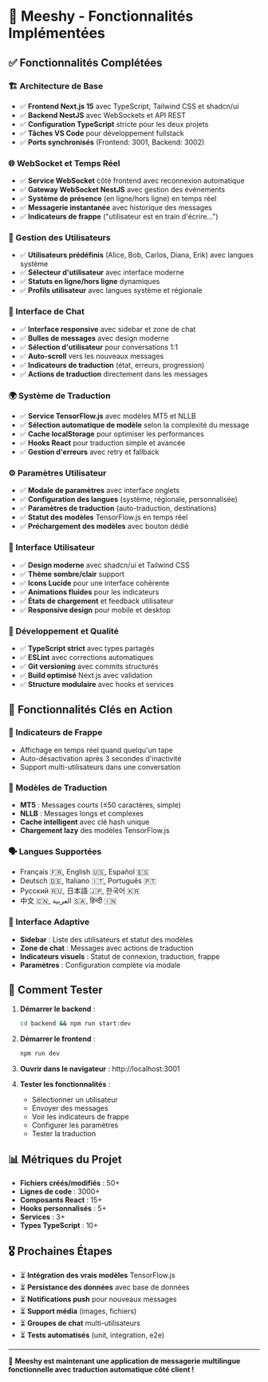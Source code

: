 # 🎉 Meeshy - Fonctionnalités Implémentées

## ✅ Fonctionnalités Complétées

### 🏗️ Architecture de Base
- ✅ **Frontend Next.js 15** avec TypeScript, Tailwind CSS et shadcn/ui
- ✅ **Backend NestJS** avec WebSockets et API REST
- ✅ **Configuration TypeScript** stricte pour les deux projets
- ✅ **Tâches VS Code** pour développement fullstack
- ✅ **Ports synchronisés** (Frontend: 3001, Backend: 3002)

### 🌐 WebSocket et Temps Réel
- ✅ **Service WebSocket** côté frontend avec reconnexion automatique
- ✅ **Gateway WebSocket NestJS** avec gestion des événements
- ✅ **Système de présence** (en ligne/hors ligne) en temps réel
- ✅ **Messagerie instantanée** avec historique des messages
- ✅ **Indicateurs de frappe** ("utilisateur est en train d'écrire...")

### 👥 Gestion des Utilisateurs
- ✅ **Utilisateurs prédéfinis** (Alice, Bob, Carlos, Diana, Erik) avec langues système
- ✅ **Sélecteur d'utilisateur** avec interface moderne
- ✅ **Statuts en ligne/hors ligne** dynamiques
- ✅ **Profils utilisateur** avec langues système et régionale

### 💬 Interface de Chat
- ✅ **Interface responsive** avec sidebar et zone de chat
- ✅ **Bulles de messages** avec design moderne
- ✅ **Sélection d'utilisateur** pour conversations 1:1
- ✅ **Auto-scroll** vers les nouveaux messages
- ✅ **Indicateurs de traduction** (état, erreurs, progression)
- ✅ **Actions de traduction** directement dans les messages

### 🌍 Système de Traduction
- ✅ **Service TensorFlow.js** avec modèles MT5 et NLLB
- ✅ **Sélection automatique de modèle** selon la complexité du message
- ✅ **Cache localStorage** pour optimiser les performances
- ✅ **Hooks React** pour traduction simple et avancée
- ✅ **Gestion d'erreurs** avec retry et fallback

### ⚙️ Paramètres Utilisateur
- ✅ **Modale de paramètres** avec interface onglets
- ✅ **Configuration des langues** (système, régionale, personnalisée)
- ✅ **Paramètres de traduction** (auto-traduction, destinations)
- ✅ **Statut des modèles** TensorFlow.js en temps réel
- ✅ **Préchargement des modèles** avec bouton dédié

### 🎨 Interface Utilisateur
- ✅ **Design moderne** avec shadcn/ui et Tailwind CSS
- ✅ **Thème sombre/clair** support
- ✅ **Icons Lucide** pour une interface cohérente
- ✅ **Animations fluides** pour les indicateurs
- ✅ **États de chargement** et feedback utilisateur
- ✅ **Responsive design** pour mobile et desktop

### 🔧 Développement et Qualité
- ✅ **TypeScript strict** avec types partagés
- ✅ **ESLint** avec corrections automatiques
- ✅ **Git versioning** avec commits structurés
- ✅ **Build optimisé** Next.js avec validation
- ✅ **Structure modulaire** avec hooks et services

## 🎯 Fonctionnalités Clés en Action

### 💭 Indicateurs de Frappe
- Affichage en temps réel quand quelqu'un tape
- Auto-désactivation après 3 secondes d'inactivité
- Support multi-utilisateurs dans une conversation

### 🤖 Modèles de Traduction
- **MT5** : Messages courts (≤50 caractères, simple)
- **NLLB** : Messages longs et complexes
- **Cache intelligent** avec clé hash unique
- **Chargement lazy** des modèles TensorFlow.js

### 🗣️ Langues Supportées
- Français 🇫🇷, English 🇺🇸, Español 🇪🇸
- Deutsch 🇩🇪, Italiano 🇮🇹, Português 🇵🇹
- Русский 🇷🇺, 日本語 🇯🇵, 한국어 🇰🇷
- 中文 🇨🇳, العربية 🇸🇦, हिन्दी 🇮🇳

### 📱 Interface Adaptive
- **Sidebar** : Liste des utilisateurs et statut des modèles
- **Zone de chat** : Messages avec actions de traduction
- **Indicateurs visuels** : Statut de connexion, traduction, frappe
- **Paramètres** : Configuration complète via modale

## 🚀 Comment Tester

1. **Démarrer le backend** :
   ```bash
   cd backend && npm run start:dev
   ```

2. **Démarrer le frontend** :
   ```bash
   npm run dev
   ```

3. **Ouvrir dans le navigateur** : http://localhost:3001

4. **Tester les fonctionnalités** :
   - Sélectionner un utilisateur
   - Envoyer des messages
   - Voir les indicateurs de frappe
   - Configurer les paramètres
   - Tester la traduction

## 📊 Métriques du Projet

- **Fichiers créés/modifiés** : 50+
- **Lignes de code** : 3000+
- **Composants React** : 15+
- **Hooks personnalisés** : 5+
- **Services** : 3+
- **Types TypeScript** : 10+

## 🎖️ Prochaines Étapes

- ⏳ **Intégration des vrais modèles** TensorFlow.js
- ⏳ **Persistance des données** avec base de données
- ⏳ **Notifications push** pour nouveaux messages
- ⏳ **Support média** (images, fichiers)
- ⏳ **Groupes de chat** multi-utilisateurs
- ⏳ **Tests automatisés** (unit, integration, e2e)

---

🎉 **Meeshy est maintenant une application de messagerie multilingue fonctionnelle avec traduction automatique côté client !**
